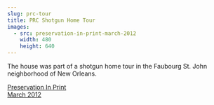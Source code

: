```yaml
---
slug: prc-tour
title: PRC Shotgun Home Tour
images:
  - src: preservation-in-print-march-2012
    width: 480
    height: 640
---
```

The house was part of a shotgun home tour in the Faubourg St. John neighborhood of New Orleans.

[Preservation In Print<br>March 2012][article]

[article]: https://assets.gauslin.com/files/pdf/Preservation-In-Print-March-2012.pdf "Excerpt from Preservation In Print"

